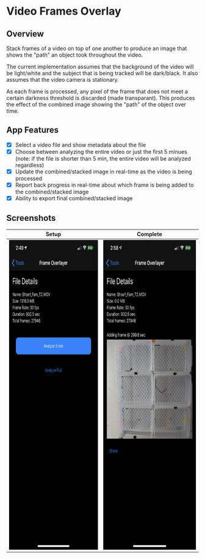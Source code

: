 # Video Frames Overlay

## Overview

Stack frames of a video on top of one another to produce an image that shows the "path" an object took throughout the video.

The current implementation assumes that the background of the video will be light/white and the subject that is being tracked will be dark/black. It also assumes that the video camera is stationary.

As each frame is processed, any pixel of the frame that does not meet a certain darkness threshold is discarded (made transparant). This produces the effect of the combined image showing the "path" of the object over time.

## App Features

- [x] Select a video file and show metadata about the file
- [x] Choose between analyzing the entire video or just the first 5 minues (note: if the file is shorter than 5 min, the entire video will be analyzed regardless)
- [x] Update the combined/stacked image in real-time as the video is being processed
- [x] Report back progress in real-time about which frame is being added to the combined/stacked image
- [x] Ability to export final combined/stacked image

## Screenshots

|                          Setup                           |                           Complete                           |
| :------------------------------------------------------: | :----------------------------------------------------------: |
| <img src="./Overlay_Setup.PNG" width="375" height="812"> | <img src="./Overlay_Complete.jpeg" width="375" height="812"> |

